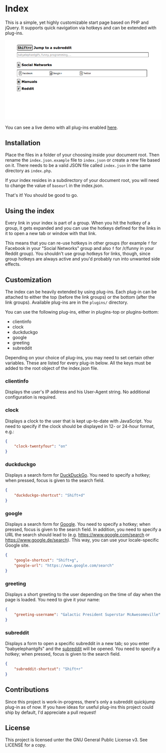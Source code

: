 # Index

This is a simple, yet highly customizable start page based on PHP and jQuery.
It supports quick navigation via hotkeys and can be extended with plug-ins.

![Screenshot](https://github.com/pille1842/index/raw/master/screenshot.png)

You can see a live demo with all plug-ins enabled
[here](http://www.erixpage.de/indexdemo/).

## Installation

Place the files in a folder of your choosing inside your document root.  Then
rename the `index.json.example` file to `index.json` or create a new file
based on it.  There needs to be a valid JSON file called `index.json` in the
same directory as `index.php`.

If your index resides in a subdirectory of your document root, you will need
to change the value of `baseurl` in the index.json.

That's it!  You should be good to go.

## Using the index

Every link in your index is part of a group.  When you hit the hotkey of a
group, it gets expanded and you can use the hotkeys defined for the links in
it to open a new tab or window with that link.

This means that you can re-use hotkeys in other groups (for example `f` for
Facebook in your "Social Networks" group and also `f` for /r/funny in your
Reddit group).  You shouldn't use group hotkeys for links, though, since group
hotkeys are always active and you'd probably run into unwanted side effects.

## Customization

The index can be heavily extended by using plug-ins.  Each plug-in can be
attached to either the top (before the link groups) or the bottom (after the
link groups). Available plug-ins are in the `plugins/` directory.

You can use the following plug-ins, either in plugins-top or plugins-bottom:

- clientinfo
- clock
- duckduckgo
- google
- greeting
- subreddit

Depending on your choice of plug-ins, you may need to set certain other
variables. These are listed for every plug-in below.  All the keys must be
added to the root object of the index.json file.

### clientinfo

Displays the user's IP address and his User-Agent string.  No additional
configuration is required.

### clock

Displays a clock to the user that is kept up-to-date with JavaScript.  You
need to specify if the clock should be displayed in 12- or 24-hour format,
e.g.:

```json
{
    "clock-twentyfour": "on"
}
```

### duckduckgo

Displays a search form for [DuckDuckGo](https://duckduckgo.com/).  You need to
specify a hotkey; when pressed, focus is given to the search field.

```json
{
    "duckduckgo-shortcut": "Shift+d"
}
```

### google

Displays a search form for [Google](https://www.google.com/).  You need to
specify a hotkey; when pressed, focus is given to the search field.  In
addition, you need to specify a URL the search should lead to (e.g.
https://www.google.com/search or https://www.google.de/search). This way, you
can use your locale-specific Google site.

```json
{
    "google-shortcut": "Shift+g",
    "google-url": "https://www.google.com/search"
}
```

### greeting

Displays a short greeting to the user depending on the time of day when the
page is loaded. You need to give it your name:

```json
{
    "greeting-username": "Galactic President Superstar McAwesomeville"
}
```

### subreddit

Displays a form to open a specific subreddit in a new tab; so you enter
"babyelephantgifs" and the
[subreddit](https://www.reddit.com/r/babyelephantgifs) will be opened.  You
need to specify a hotkey; when pressed, focus is given to the search field.

```json
{
    "subreddit-shortcut": "Shift+r"
}
```

## Contributions

Since this project is work-in-progress, there's only a subreddit quickjump
plug-in as of now. If you have ideas for useful plug-ins this project could
ship by default, I'd appreciate a pull request!

## License

This project is licensed unter the GNU General Public License v3.  See LICENSE
for a copy.
